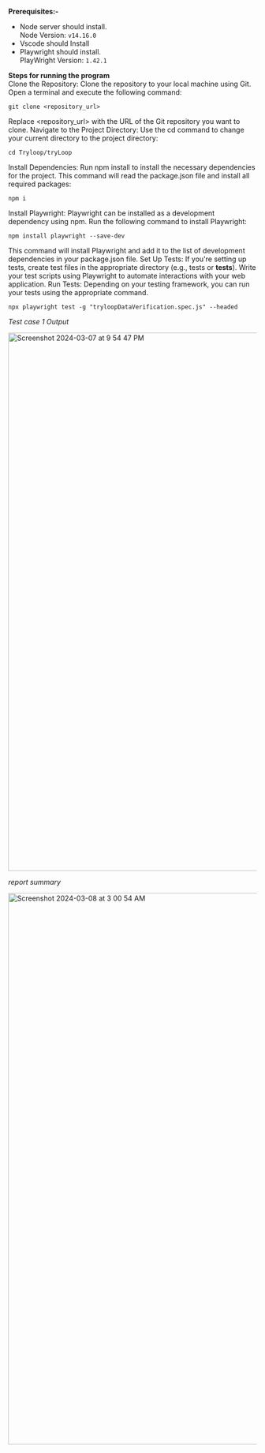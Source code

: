 **Prerequisites:-** <br>
- Node server should install.  <br>
  Node Version: ```v14.16.0```
- Vscode should Install 
- Playwright should install.  <br>
  PlayWright Version: ```1.42.1```
 
**Steps for running the program** <br>
Clone the Repository: Clone the repository to your local machine using Git. Open a terminal and execute the following command:


```git clone <repository_url>```

Replace <repository_url> with the URL of the Git repository you want to clone.
Navigate to the Project Directory: Use the cd command to change your current directory to the project directory:


```cd Tryloop/tryLoop```

Install Dependencies:  Run npm install to install the necessary dependencies for the project. This command will read the package.json file and install all required packages:


```npm i```

Install Playwright:  Playwright can be installed as a development dependency using npm. Run the following command to install Playwright:


```npm install playwright --save-dev```

This command will install Playwright and add it to the list of development dependencies in your package.json file.
Set Up Tests:  If you're setting up tests, create test files in the appropriate directory (e.g., tests or __tests__). Write your test scripts using Playwright to automate interactions with your web application.
Run Tests:  Depending on your testing framework, you can run your tests using the appropriate command.

```npx playwright test -g "tryloopDataVerification.spec.js" --headed```

*Test case 1 Output*

<img width="1091" alt="Screenshot 2024-03-07 at 9 54 47 PM" src="https://github.com/vipinsonu1/tryLoop/assets/7632569/125fce45-e5a1-417a-a74a-ffe94713edd0">

*report summary* <br/>

<img width="1118" alt="Screenshot 2024-03-08 at 3 00 54 AM" src="https://github.com/vipinsonu1/tryLoop/assets/7632569/7c0a253d-b7c0-4164-8811-5ebe56b74f96">


